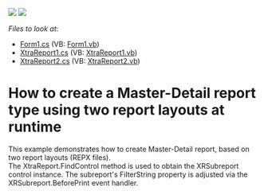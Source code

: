 <!-- default badges list -->
[![](https://img.shields.io/badge/Open_in_DevExpress_Support_Center-FF7200?style=flat-square&logo=DevExpress&logoColor=white)](https://supportcenter.devexpress.com/ticket/details/E1063)
[![](https://img.shields.io/badge/📖_How_to_use_DevExpress_Examples-e9f6fc?style=flat-square)](https://docs.devexpress.com/GeneralInformation/403183)
<!-- default badges end -->
<!-- default file list -->
*Files to look at*:

* [Form1.cs](./CS/MasterDetailReportLoadedFromRepx/Form1.cs) (VB: [Form1.vb](./VB/MasterDetailReportLoadedFromRepx/Form1.vb))
* [XtraReport1.cs](./CS/MasterDetailReportLoadedFromRepx/SourceReports/XtraReport1.cs) (VB: [XtraReport1.vb](./VB/MasterDetailReportLoadedFromRepx/SourceReports/XtraReport1.vb))
* [XtraReport2.cs](./CS/MasterDetailReportLoadedFromRepx/SourceReports/XtraReport2.cs) (VB: [XtraReport2.vb](./VB/MasterDetailReportLoadedFromRepx/SourceReports/XtraReport2.vb))
<!-- default file list end -->
# How to create a Master-Detail report type using two report layouts at runtime


<p>This example demonstrates how to create Master-Detail report, based on two report layouts (REPX files).<br />
The XtraReport.FindControl method is used to obtain the XRSubreport control instance. The subreport's FilterString property is adjusted via the XRSubreport.BeforePrint event handler.</p>

<br/>


